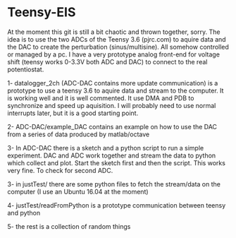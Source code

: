 # Teensy-EIS

At the moment this git is still a bit chaotic and thrown together, sorry.
The idea is to use the two ADCs of the Teensy 3.6 (pjrc.com) to aquire data and the DAC to create the perturbation (sinus/multisine). All somehow controlled or managed by a pc. I have a very prototype analog front-end for voltage shift (teensy works 0-3.3V both ADC and DAC) to connect to the real potentiostat. 

1- datalogger_2ch (ADC-DAC contains more update communication) is a prototype to use a teensy 3.6 to aquire data and stream to the computer. It is working well and it is well commented. It use DMA and PDB to synchronize and speed up aquisition. I will probably need to use normal interrupts later, but it is a good starting point. 

2- ADC-DAC/example_DAC contains an example on how to use the DAC from a series of data produced by matlab/octave

3- In ADC-DAC there is a sketch and a python script to run a simple experiment. DAC and ADC work together and stream the data to python which collect and plot. Start the sketch first and then the script. This works very fine. To check for second ADC. 

3- in justTest/ there are some python files to fetch the stream/data on the computer (I use an Ubuntu 16.04 at the moment)

4- justTest/readFromPython is a prototype communication between teensy and python 

5- the rest is a collection of random things
